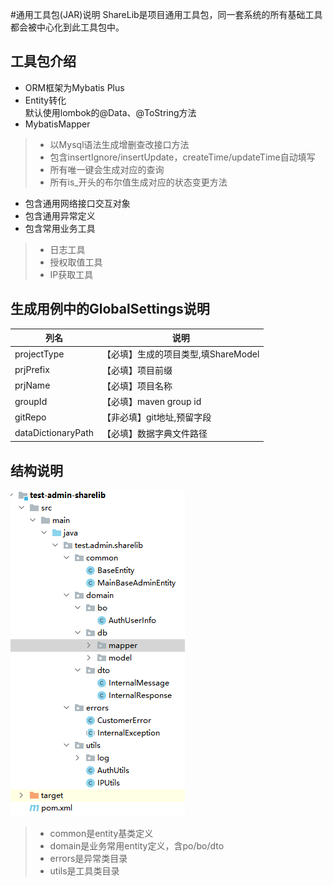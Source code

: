 #通用工具包(JAR)说明
ShareLib是项目通用工具包，同一套系统的所有基础工具都会被中心化到此工具包中。
## 工具包介绍
- ORM框架为Mybatis Plus
- Entity转化<br>
默认使用lombok的@Data、@ToString方法
- MybatisMapper
> - 以Mysql语法生成增删查改接口方法
> - 包含insertIgnore/insertUpdate，createTime/updateTime自动填写
> - 所有唯一键会生成对应的查询
> - 所有is_开头的布尔值生成对应的状态变更方法
- 包含通用网络接口交互对象
- 包含通用异常定义
- 包含常用业务工具
> - 日志工具
> - 授权取值工具
> - IP获取工具  

## 生成用例中的GlobalSettings说明
| 列名 | 说明 |
| ------- | ------- |
|    projectType     |      【必填】生成的项目类型,填ShareModel      |
|    prjPrefix     |      【必填】项目前缀      |
|    prjName     |      【必填】项目名称      |
|    groupId     |      【必填】maven group id      |
|    gitRepo     |      【非必填】git地址,预留字段      |
|    dataDictionaryPath     |      【必填】数据字典文件路径      |
## 结构说明
![项目结构](1658373912820.png)
> - common是entity基类定义
> - domain是业务常用entity定义，含po/bo/dto
> - errors是异常类目录
> - utils是工具类目录